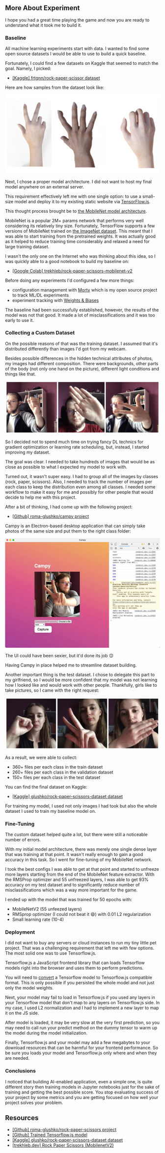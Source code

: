 ## More About Experiment

I hope you had a great time playing the game and now you are ready to understand what it took me to build it.

### Baseline

All machine learning experiments start with data. I wanted to find some open source datasets I would be able to use to build a quick baseline.

Fortunately, I could find a few datasets on Kaggle that seemed to match the goal. Namely, I picked:

- [[Kaggle] frtgnn/rock-paper-scissor dataset](https://www.kaggle.com/frtgnn/rock-paper-scissor)

Here are how samples from the dataset look like:

![Samples from frtgnn/rock-paper-scissor dataset](./img/rps-dataset-preview.png "frtgnn/rock-paper-scissor dataset")

Next, I chose a proper model architecture. I did not want to host my final model anywhere on an external server.

This requirement effectively left me with one single option: to use a small-size model and deploy it to my existing static website via [TensorFlow.js](https://www.tensorflow.org/js).

This thought process brought be to [the MobileNet model architecture](https://arxiv.org/abs/1704.04861).

MobileNet is a popular 2M+ params network that performs very well considering its relatively tiny size. Fortunately, TensorFlow supports a few versions of MobileNet trained on [the ImageNet dataset](https://www.image-net.org/). This meant that I was able to start training from the pretrained weights. It was actually good as it helped to reduce training time considerably and relaxed a need for large training dataset.

I wasn't the only one on the Internet who was thinking about this idea, so I was quickly able to a good notebook to build my baseline on:

- [[Google Colab] trekhleb/rock-paper-scissors-mobilenet-v2](https://colab.research.google.com/github/trekhleb/machine-learning-experiments/blob/master/experiments/rock_paper_scissors_mobilenet_v2/rock_paper_scissors_mobilenet_v2.ipynb)

Before doing any experiments I'd configured a few more things:

- configuration management with [Morty](https://github.com/roma-glushko/morty) which is my open source project to track ML/DL experiments
- experiment tracking with [Weights & Biases](https://wandb.com/)

The baseline had been successfully established, however, the results of the model was not that good. It made a lot of misclassifications and it was too early to use it.

### Collecting a Custom Dataset

On the possible reasons of that was the training dataset. I assumed that it's distributed differently than images I'd got from my webcam.

Besides possible differences in the hidden technical attributes of photos, my images had different composition. There were backgrounds, other parts of the body (not only one hand on the picture), different light conditions and things like that.

![Me collecting samples for a custom rock-paper-scissors dataset](./img/rps-custom-dataset.png "Me collecting samples for a custom rock-paper-scissors dataset")

So I decided not to spend much time on trying fancy DL technics for gradient optimization or learning rate scheduling, but, instead, I started improving my dataset.

The goal was clear. I needed to take hundreds of images that would be as close as possible to what I expected my model to work with.

Turned out, it wasn't super easy. I had to group all of the images by classes (rock, paper, scissors). Also, I needed to track the number of images per each class to keep the distribution even among all classes. I needed some workflow to make it easy for me and possibly for other people that would decide to help me with this project.

After a bit of thinking, I had come up with the following project:

- [[Github] roma-glushko/campy project](https://github.com/roma-glushko/campy)

Campy is an Electron-based desktop application that can simply take photos of the same size and put them to the right class folder:

![Campy UI](./img/campy.jpg "Campy UI")

The UI could have been sexier, but it'd done its job <span role="img">😌</span>

Having Campy in place helped me to streamline dataset building.

Another important thing is the test dataset. I chose to delegate this part to my girlfriend, so I would be more confident that my model was not learning how I looked like and would work with other people. Thankfully, girls like to take pictures, so I came with the right request:

![Test Dataset](./img/rps-custom-test-dataset.png "Test Dataset")

As a result, we were able to collect:

- 360+ files per each class in the train dataset
- 260+ files per each class in the validation dataset
- 150+ files per each class in the test dataset

You can find the final dataset on Kaggle:

- [[Kaggle] glushko/rock-paper-scissors-dataset dataset](https://www.kaggle.com/glushko/rock-paper-scissors-dataset)

For training my model, I used not only images I had took but also the whole dataset I used to train my baseline model on.

### Fine-Tuning

The custom dataset helped quite a lot, but there were still a noticeable number of errors.

With my initial model architecture, there was merely one single dense layer that was training at that point. It wasn't really enough to gain a good accuracy in this task. So I went for fine-tuning of my MobileNet network.

I took the best configs I was able to get at that point and started to unfreeze more layers starting from the end of the MobileNet feature extractor. With the RMSProp optimizer and 55 unfreezed layers, I was able to get 93% accuracy on my test dataset and to significantly reduce number of misclassifications which was a way more important for the game.

I ended up with the model that was trained for 50 epochs with:

- MobileNetV2 (55 unfeezed layers)
- RMSprop optimizer (I could not beat it <span role="img">😄</span>) with 0.01 L2 regularization
- Small learning rate (10-4)
### Deployment

I did not want to buy any servers or cloud instances to run my tiny little pet project. That was a challenging requirement that left me with few options. The most solid one was to use Tensorflow.js.

Tensorflow.js a JavaScript frontend library that can loads Tensorflow models right into the browser and uses them to perform predictions.

You will need to [convert](https://www.tensorflow.org/js/tutorials/conversion/import_keras) a Tensorflow model to Tensorflow.js compatible format. This is only possible if you persisted the whole model and not just only the model weights.

Next, your model may fail to load in Tensorflow.js if you used any layers in your Tensorflow model that don't map to any layers on Tensorflow.js side. In my case, I used L2 normalization and I had to implement a new layer to map it on the JS side.

After model is loaded, it may be very slow at the very first prediction, so you may need to call run your predict method on the dummy tensor to warm up the model during the model initialization.

Finally, Tensorflow.js and your model may add a few megabytes to your download resources that can be harmful for your frontend performance. So be sure you loads your model and Tensorflow.js only where and when they are needed.

### Conclusions

I noticed that building AI-enabled application, even a simple one, is quite different story then training models in Jupyter notebooks just for the sake of training and getting the best possible score. You stop evaluating success of your project by some metrics and you are getting focused on how well your project solves your problem.

## Resources

- [[Github] roma-glushko/rock-paper-scissors project](https://github.com/roma-glushko/rock-paper-scissors)
- [[Github] Trained Tensorflow.js model](https://github.com/roma-glushko/romaglushko.com-lab/tree/master/rock-paper-scissors)
- [[Kaggle] glushko/rock-paper-scissors-dataset dataset](https://www.kaggle.com/glushko/rock-paper-scissors-dataset)
- [[trekhleb.dev] Rock Paper Scissors (MobilenetV2)](https://trekhleb.dev/machine-learning-experiments/#/experiments/RockPaperScissorsMobilenetV2)